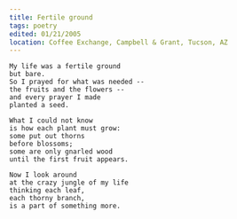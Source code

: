 ```yaml
---
title: Fertile ground
tags: poetry
edited: 01/21/2005
location: Coffee Exchange, Campbell & Grant, Tucson, AZ
---
```


    My life was a fertile ground
    but bare.
    So I prayed for what was needed --
    the fruits and the flowers --
    and every prayer I made
    planted a seed.

    What I could not know
    is how each plant must grow:
    some put out thorns
    before blossoms;
    some are only gnarled wood
    until the first fruit appears.

    Now I look around
    at the crazy jungle of my life
    thinking each leaf,
    each thorny branch,
    is a part of something more.


